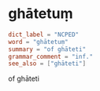 # ghātetuṃ

``` toml
dict_label = "NCPED"
word = "ghātetuṃ"
summary = "of ghāteti"
grammar_comment = "inf."
see_also = ["ghāteti"]
```

of ghāteti

